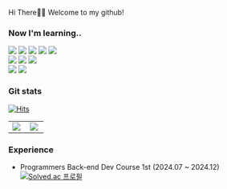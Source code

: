  Hi There👋🏻 Welcome to my github!


### Now I'm learning..
<div>
<img src="https://img.shields.io/badge/Spring Framework-6db33f?style=flat-square&logo=Spring&logoColor=white"/>
<img src="https://img.shields.io/badge/Springboot-339933?style=flat-square&logo=Spring Boot&logoColor=white"/>
<img src="https://img.shields.io/badge/Java-3776AB?style=flat-square&logo=Java&logoColor=white"/> 
<img src="https://img.shields.io/badge/mysql-4479A1?style=flat-square&logo=mysql&logoColor=white">
<img src="https://img.shields.io/badge/JPA-6DB33F?style=flat-square&logo=JPA&logoColor=white"/>  
<br>
<img src="http://img.shields.io/badge/Docker-2496ED?style=flat-square&logo=Docker&logoColor=white"/>
<img src="https://img.shields.io/badge/Redis-red?style=flat-square&logo=Redis&logoColor=white"/>
<img src="http://img.shields.io/badge/GitHub Actions-2088FF?style=flat-square&logo=GitHub Actions&logoColor=white"/>
<br>
<div>
<img src="https://img.shields.io/badge/JavaScript-F7DF1E?style=flat-square&logo=JavaScript&logoColor=black"/>
<img src="https://img.shields.io/badge/Python-3776AB?style=flat-square&logo=Python&logoColor=white"/>
</div>


### Git stats
[![Hits](https://hits.seeyoufarm.com/api/count/incr/badge.svg?url=https%3A%2F%2Fgithub.com%2Fmacmorning0116%2Fhit-counter&count_bg=%23BDBEBE&title_bg=%23272727&icon=smugmug.svg&icon_color=%23E7E7E7&title=hits&edge_flat=false)](https://github.com/macmorning0116)

<table style="width: 100%; table-layout: fixed; border-collapse: collapse;">
  <tr>
    <td valign="top" style="width: 50%;">
      <img src="https://github-readme-stats.vercel.app/api?username=macmorning0116&show_icons=true&count_private=true&hide_border=true" align="left" style="max-width: 100%; height: auto;" />
    </td>
    <td valign="top" style="width: 50%;">
      <img src="https://github-readme-stats.vercel.app/api/top-langs/?username=macmorning0116&hide_border=true&layout=compact" align="left" style="max-width: 100%; height: auto;" />
    </td>
  </tr>
</table>


### Experience
* Programmers Back-end Dev Course 1st (2024.07 ~ 2024.12)
[![Solved.ac
프로필](http://mazassumnida.wtf/api/v2/generate_badge?boj=ekffuqhwk)](https://solved.ac/profile/ekffuqhwk)
